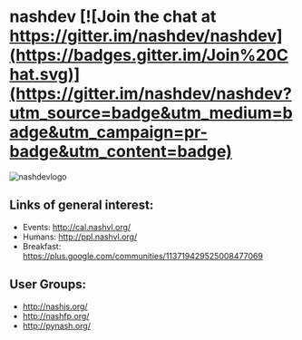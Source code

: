 # nashdev [![Join the chat at https://gitter.im/nashdev/nashdev](https://badges.gitter.im/Join%20Chat.svg)](https://gitter.im/nashdev/nashdev?utm_source=badge&utm_medium=badge&utm_campaign=pr-badge&utm_content=badge)


![nashdevlogo](https://cloud.githubusercontent.com/assets/512548/10919842/957aa180-8232-11e5-96d8-99782d5aedeb.png)


## Links of general interest:

 * Events: http://cal.nashvl.org/
 * Humans: http://ppl.nashvl.org/
 * Breakfast: https://plus.google.com/communities/113719429525008477069

## User Groups:

 * http://nashjs.org/
 * http://nashfp.org/
 * http://pynash.org/

